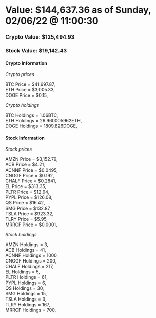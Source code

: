 # Value: $144,637.36 as of Sunday, 02/06/22 @ 11:00:30 

### Crypto Value: $125,494.93

### Stock Value: $19,142.43

#### Crypto Information 
*Crypto prices* 

BTC Price = $41,697.87,  
ETH Price = $3,005.33,  
DOGE Price = $0.15,  


*Crypto holdings* 

BTC Holdings = 1.06BTC,  
ETH Holdings = 26.960005962ETH,  
DOGE Holdings = 1809.826DOGE,  


#### Stock Information 

*Stock prices* 

AMZN Price = $3,152.79,  
ACB Price = $4.21,  
ACNNF Price = $0.0495,  
CNGGF Price = $0.192,  
CHALF Price = $0.2841,  
EL Price = $313.35,  
PLTR Price = $12.94,  
PYPL Price = $126.08,  
QS Price = $16.42,  
SMG Price = $132.87,  
TSLA Price = $923.32,  
TLRY Price = $5.95,  
MRRCF Price = $0.0001,  


*Stock holdings* 

AMZN Holdings = 3,  
ACB Holdings = 41,  
ACNNF Holdings = 1000,  
CNGGF Holdings = 200,  
CHALF Holdings = 217,  
EL Holdings = 5,  
PLTR Holdings = 61,  
PYPL Holdings = 6,  
QS Holdings = 30,  
SMG Holdings = 15,  
TSLA Holdings = 3,  
TLRY Holdings = 167,  
MRRCF Holdings = 700,  


